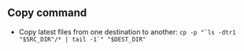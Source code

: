 ## Copy command
- Copy latest files from one destination to another:
``` cp -p "`ls -dtr1 "$SRC_DIR"/* | tail -1`" "$DEST_DIR" ```

